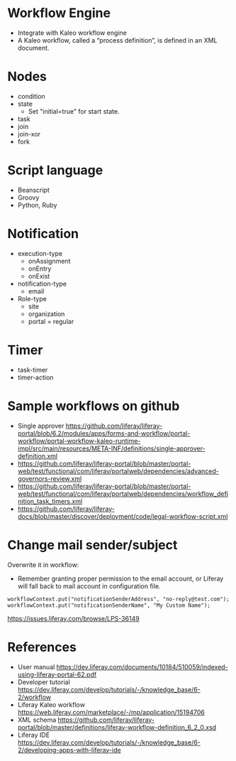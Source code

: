 # Workflow Engine

* Integrate with Kaleo workflow engine
* A Kaleo workflow, called a “process definition”, is defined in an XML document.

# Nodes

* condition
* state
  * Set "initial=true" for start state.
* task
* join
* join-xor
* fork

# Script language

* Beanscript
* Groovy
* Python, Ruby

# Notification

* execution-type
  * onAssignment
  * onEntry
  * onExist
* notification-type
  * email
* Role-type
  * site
  * organization
  * portal = regular

# Timer

* task-timer
* timer-action

# Sample workflows on github

* Single approver <https://github.com/liferay/liferay-portal/blob/6.2/modules/apps/forms-and-workflow/portal-workflow/portal-workflow-kaleo-runtime-impl/src/main/resources/META-INF/definitions/single-approver-definition.xml>
* <https://github.com/liferay/liferay-portal/blob/master/portal-web/test/functional/com/liferay/portalweb/dependencies/advanced-governors-review.xml>
* <https://github.com/liferay/liferay-portal/blob/master/portal-web/test/functional/com/liferay/portalweb/dependencies/workflow_definition_task_timers.xml>
* <https://github.com/liferay/liferay-docs/blob/master/discover/deployment/code/legal-workflow-script.xml>

# Change mail sender/subject

Overwrite it in workflow:
* Remember granting proper permission to the email account, or Liferay will fall back to mail account in configuration file.

```
workflowContext.put("notificationSenderAddress", "no-reply@test.com");
workflowContext.put("notificationSenderName", "My Custom Name");
```

<https://issues.liferay.com/browse/LPS-36149>

# References

* User manual <https://dev.liferay.com/documents/10184/510059/indexed-using-liferay-portal-62.pdf>
* Developer tutorial <https://dev.liferay.com/develop/tutorials/-/knowledge_base/6-2/workflow>
* Liferay Kaleo workflow <https://web.liferay.com/marketplace/-/mp/application/15194706>
* XML schema <https://github.com/liferay/liferay-portal/blob/master/definitions/liferay-workflow-definition_6_2_0.xsd>
* Liferay IDE <https://dev.liferay.com/develop/tutorials/-/knowledge_base/6-2/developing-apps-with-liferay-ide>
